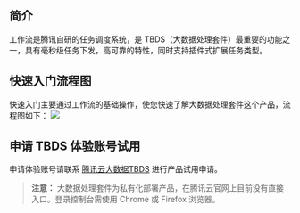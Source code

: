 ## 简介
工作流是腾讯自研的任务调度系统，是 TBDS（大数据处理套件）最重要的功能之一，具有毫秒级任务下发，高可靠的特性，同时支持插件式扩展任务类型。

## 快速入门流程图
快速入门主要通过工作流的基础操作，使您快速了解大数据处理套件这个产品，流程图如下：
![](//mc.qcloudimg.com/static/img/2677fa38e6ab4029365c195efef5678a/image.png)

## 申请 TBDS 体验账号试用
申请体验账号请联系 [腾讯云大数据TBDS]( https://wj.qq.com/s/1082183/0621
) 进行产品试用申请。
> **注意：**
> 大数据处理套件为私有化部署产品，在腾讯云官网上目前没有直接入口。登录控制台需使用 Chrome 或 Firefox 浏览器。
